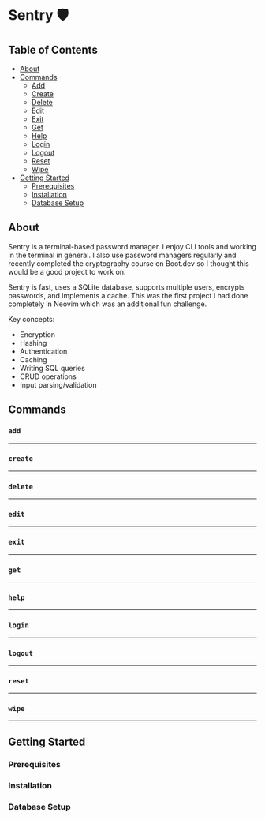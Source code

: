 # Sentry 🛡️

## Table of Contents

- [About](#about)
- [Commands](#commands)
  - [Add](#add)
  - [Create](#create)
  - [Delete](#delete)
  - [Edit](#edit)
  - [Exit](#exit)
  - [Get](#get)
  - [Help](#help)
  - [Login](#login)
  - [Logout](#logout)
  - [Reset](#reset)
  - [Wipe](#wipe)
- [Getting Started](#getting-started)
  - [Prerequisites](#prerequisites)
  - [Installation](#installation)
  - [Database Setup](#database-setup)

## About

Sentry is a terminal-based password manager. I enjoy CLI tools and working in the terminal in general. I also use password managers regularly and recently completed the cryptography course on Boot.dev so I thought this would be a good project to work on.

Sentry is fast, uses a SQLite database, supports multiple users, encrypts passwords, and implements a cache. This was the first project I had done completely in Neovim which was an additional fun challenge.

Key concepts:

- Encryption
- Hashing
- Authentication
- Caching
- Writing SQL queries
- CRUD operations
- Input parsing/validation

## Commands

### `add`

---

### `create`

---

### `delete`

---

### `edit`

---

### `exit`

---

### `get`

---

### `help`

---

### `login`

---

### `logout`

---

### `reset`

---

### `wipe`

---

## Getting Started

### Prerequisites

### Installation

### Database Setup
